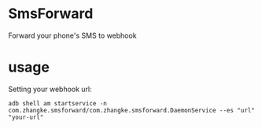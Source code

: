 # SmsForward
Forward your phone's SMS to webhook

# usage
Setting your webhook url:
```
adb shell am startservice -n com.zhangke.smsforward/com.zhangke.smsforward.DaemonService --es "url" "your-url"
```
